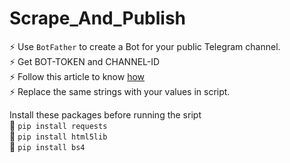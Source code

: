 # Scrape_And_Publish
:zap: Use `BotFather` to create a Bot for your public Telegram channel.</br>
:zap: Get BOT-TOKEN and CHANNEL-ID </br>
:zap: Follow this article to know [how](http://www.bernaerts-nicolas.fr/linux/75-debian/351-debian-send-telegram-notification)</br>
:zap: Replace the same strings with your values in script.</br>

Install these packages before running the sript </br>
:running: `pip install requests` </br>
:running: `pip install html5lib` </br>
:running: `pip install bs4` </br>

